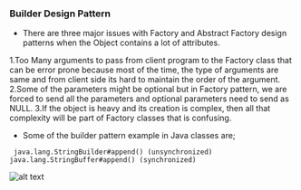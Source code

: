 ### Builder Design Pattern
* There are three major issues with Factory and Abstract Factory design patterns when the Object contains a lot of attributes.

1.Too Many arguments to pass from client program to the Factory class that can be error prone because most of the time, the type of arguments are same and from client side its hard to maintain the order of the argument.
2.Some of the parameters might be optional but in Factory pattern, we are forced to send all the parameters and optional parameters need to send as NULL.
3.If the object is heavy and its creation is complex, then all that complexity will be part of Factory classes that is confusing.


* Some of the builder pattern example in Java classes are;

``` java.lang.StringBuilder#append() (unsynchronized)```
``` java.lang.StringBuffer#append() (synchronized) ```

![alt text](image.png)